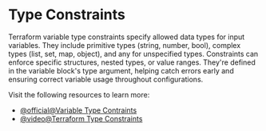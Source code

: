 # Type Constraints

Terraform variable type constraints specify allowed data types for input variables. They include primitive types (string, number, bool), complex types (list, set, map, object), and any for unspecified types. Constraints can enforce specific structures, nested types, or value ranges. They're defined in the variable block's type argument, helping catch errors early and ensuring correct variable usage throughout configurations.

Visit the following resources to learn more:

- [@official@Variable Type Contraints](https://developer.hashicorp.com/terraform/language/expressions/type-constraints)
- [@video@Terraform Type Constraints](https://www.youtube.com/watch?v=hNZiZEQfV4Q)